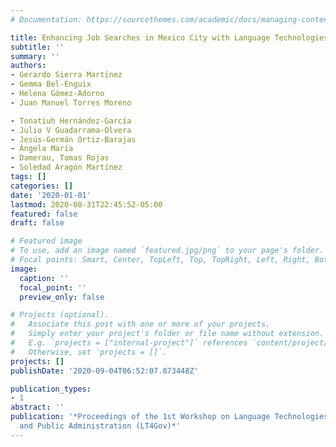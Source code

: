 ```yaml
---
# Documentation: https://sourcethemes.com/academic/docs/managing-content/

title: Enhancing Job Searches in Mexico City with Language Technologies
subtitle: ''
summary: ''
authors:
- Gerardo Sierra Martı́nez
- Gemma Bel-Enguix
- Helena Gómez-Adorno
- Juan Manuel Torres Moreno

- Tonatiuh Hernández-García
- Julio V Guadarrama-Olvera
- Jesús-Germán Ortiz-Barajas
- Ángela María 
- Damerau, Tomas Rojas
- Soledad Aragón Martínez
tags: []
categories: []
date: '2020-01-01'
lastmod: 2020-08-31T22:45:52-05:00
featured: false
draft: false

# Featured image
# To use, add an image named `featured.jpg/png` to your page's folder.
# Focal points: Smart, Center, TopLeft, Top, TopRight, Left, Right, BottomLeft, Bottom, BottomRight.
image:
  caption: ''
  focal_point: ''
  preview_only: false

# Projects (optional).
#   Associate this post with one or more of your projects.
#   Simply enter your project's folder or file name without extension.
#   E.g. `projects = ["internal-project"]` references `content/project/deep-learning/index.md`.
#   Otherwise, set `projects = []`.
projects: []
publishDate: '2020-09-04T06:52:07.873448Z'

publication_types:
- 1
abstract: ''
publication: '*Proceedings of the 1st Workshop on Language Technologies for Government
  and Public Administration (LT4Gov)*'
---
```

